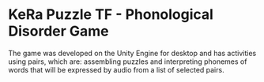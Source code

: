 # KeRa Puzzle TF - Phonological Disorder Game

The game was developed on the Unity Engine for desktop and has activities using pairs, which are: assembling puzzles and interpreting phonemes of words that will be expressed by audio from a list of selected pairs.


